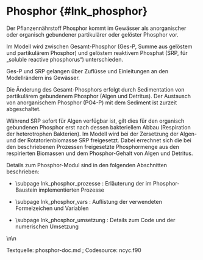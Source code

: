 Phosphor {#lnk_phosphor}
=======================

Der Pflanzennährstoff Phosphor kommt im Gewässer als anorganischer oder 
organisch gebundener partikulärer oder gelöster Phosphor vor. 

Im Modell wird zwischen Gesamt-Phosphor (Ges-P, Summe aus gelöstem und 
partikulärem Phosphor) und gelöstem reaktivem Phosphat (SRP, für „soluble 
reactive phosphorus“) unterschieden. 

Ges-P und SRP gelangen über Zuflüsse und Einleitungen an den Modellrändern ins 
Gewässer.

Die Änderung des Gesamt-Phosphors erfolgt durch Sedimentation von partikulärem 
gebundenem Phosphor (Algen und Detritus). Der Austausch von anorganischem Phosphor 
(PO4-P) mit dem Sediment ist zurzeit abgeschaltet. 

Während SRP sofort für Algen verfügbar ist, gilt dies für den organisch 
gebundenen Phosphor erst nach dessen bakteriellem Abbau (Respiration der 
heterotrophen Bakterien). Im Modell wird bei der Zersetzung der Algen- und der
Rotatorienbiomasse SRP freigesetzt. Dabei errechnet sich die bei 
den beschriebenen Prozessen freigesetzte Phosphormenge aus den respirierten 
Biomassen und dem Phosphor-Gehalt von Algen und Detritus. 

Details zum Phosphor-Modul sind in den folgenden Abschnitten beschrieben:

- \subpage lnk_phosphor_prozesse : Erläuterung der im Phosphor-Baustein 
implementierten Prozesse 

- \subpage lnk_phosphor_vars : Auflistung der verwendeten Formelzeichen und Variablen 

- \subpage lnk_phosphor_umsetzung : Details zum Code und der numerischen Umsetzung

\n\n

Textquelle: phosphor-doc.md ; Codesource: ncyc.f90 

